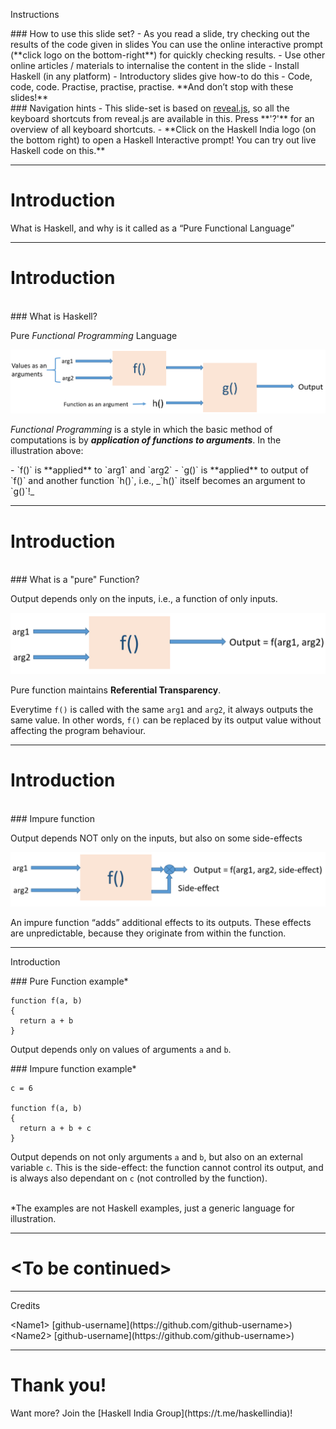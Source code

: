 Instructions
<!-- .element: class="title" -->

<!-- Left side content -->
<div>
### How to use this slide set?
<!-- .element: style="text-align: center"-->
- As you read a slide, try checking out the results of the code given in slides
  You can use the online interactive prompt (**click logo on the bottom-right**)
  for quickly checking results.
- Use other online articles / materials to internalise the content in the slide
- Install Haskell (in any platform) - Introductory slides give how-to do this
- Code, code, code. Practise, practise, practise. **And don’t stop with these slides!**
</div>
 <!-- .element: style="line-height: 1.5; float:left; width: 49%; text-align: left;" -->

<!-- Right side content -->
<div>
### Navigation hints
<!-- .element: style="text-align: center"-->
- This slide-set is based on <a href="https://github.com/hakimel/reveal.js/" target="_blank">reveal.js</a>, so all the keyboard shortcuts from reveal.js are available in this. Press **'?'** for an overview of all keyboard shortcuts. 
- **Click on the Haskell India logo (on the bottom right) to open a Haskell Interactive prompt! You can try out live Haskell code on this.**
</div>
<!-- .element: style="line-height: 1.5; float: right; width: 49%; text-align: left;" -->

---

# 
<!-- .element: class="title" -->

# Introduction
<!-- .element: class="section-heading" -->
What is Haskell, and why is it called as a “Pure Functional Language”
<!-- .element: class="section-brief" -->

---

# Introduction
<!-- .element: class="title" -->
<br/>
<!-- .element: style="line-height: 1;" -->
### What is Haskell?

Pure _Functional Programming_ Language
<!-- .element: style="text-align: center;" -->

![04-01](images/04-01.png)
<!-- .element: style="border:0;" -->

_Functional Programming_ is a style in which the basic method of computations is by _**application of functions to arguments**_.
In the illustration above:

<div>
- `f()` is **applied** to `arg1` and `arg2`
- `g()` is **applied** to output of `f()` and another function `h()`, i.e., _`h()` itself becomes an argument to `g()`!_
</div>
<!-- .element: style="text-align: left; line-height: 1.5;" -->

---

# Introduction
<!-- .element: class="title" -->
<br/>
### What is a "pure" Function?

Output depends only on the inputs, i.e., a function of only inputs.
<!-- .element: style="text-align: center;" -->

![05-01](images/05-01.png)
<!-- .element: style="border:0;" -->

Pure function maintains **Referential Transparency**.

Everytime `f()` is called with the same `arg1` and `arg2`, it always outputs the same value. In other words, `f()` can be replaced by its output value without affecting the program behaviour.

---

# Introduction
<!-- .element: class="title" -->
<br/>
### Impure function

Output depends NOT only on the inputs, but also on some side-effects
<!-- .element: style="text-align: center;" -->

![06-01](images/06-01.png)
<!-- .element: style="border:0;" -->

An impure function “adds” additional effects to its outputs. These effects are unpredictable, because they originate from within the function. 

---

Introduction
<!-- .element: class="title" -->

<!-- Left side content -->
<div>
### Pure Function example* 
<!-- .element: style="text-align: center"-->

```
function f(a, b)
{
  return a + b
}
```

Output depends only on values of arguments `a` and `b`.

</div>
 <!-- .element: style="line-height: 1.5; float:left; width: 49%; text-align: left;" -->

<!-- Right side content -->
<div>
### Impure function example*
<!-- .element: style="text-align: center"-->

```
c = 6

function f(a, b)
{
  return a + b + c
}
```

Output depends on not only arguments `a` and `b`, but also on an external variable `c`. This is the side-effect: the function cannot control its output, and is always also dependant on `c` (not controlled by the function).

<br/>

</div>
<!-- .element: style="line-height: 1.5; float: right; width: 49%; text-align: left;" -->

<div>
*The examples are not Haskell examples, just a generic language for illustration.
</div>
<!-- .element: style="font-size: 20px; text-align: center; position: absolute; bottom: 0; width: 100%" -->

---

# 
<!-- .element: class="title" -->

# &lt;To be continued&gt;

---

<!-- CREDITS -->

Credits
<!-- .element: class="title" -->

<div>
&lt;Name1&gt; [github-username](https://github.com/github-username>)
</div>
<!-- .element: style="font-family: 'Courier New', Courier, monospace;font-size: 20px" -->
        
<div>
&lt;Name2&gt; [github-username](https://github.com/github-username>)
</div>
<!-- .element: style="font-family: 'Courier New', Courier, monospace;font-size: 20px" -->

---

# 
<!-- .element: class="title" -->

# Thank you!
<!-- .element: class="section-heading" -->

<div>
Want more? Join the [Haskell India Group](https://t.me/haskellindia)!
</div>
<!-- .element: class="section-brief" -->
